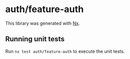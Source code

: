 # auth/feature-auth

This library was generated with [Nx](https://nx.dev).

## Running unit tests

Run `nx test auth/feature-auth` to execute the unit tests.
